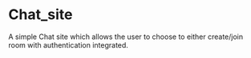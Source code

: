 # Chat_site
A simple Chat site which allows the user to choose to either create/join room with authentication integrated. 
